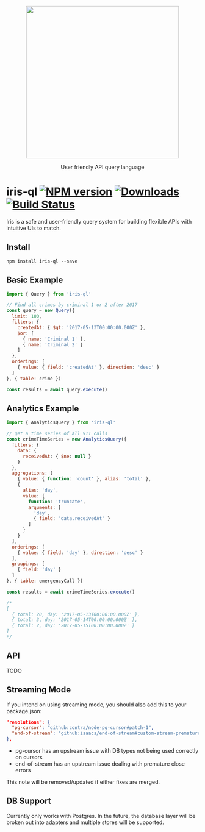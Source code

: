 <p align='center'>
  <img src='https://user-images.githubusercontent.com/425716/61729355-00d7c480-ad45-11e9-90ee-6f2947e00515.png' width='400'/>
  <p align='center'>User friendly API query language</p>
</p>

# iris-ql [![NPM version][npm-image]][npm-url] [![Downloads][downloads-image]][npm-url] [![Build Status][travis-image]][travis-url]

Iris is a safe and user-friendly query system for building flexible APIs with intuitive UIs to match.

## Install

```
npm install iris-ql --save
```

## Basic Example

```js
import { Query } from 'iris-ql'

// Find all crimes by criminal 1 or 2 after 2017
const query = new Query({
  limit: 100,
  filters: {
    createdAt: { $gt: '2017-05-13T00:00:00.000Z' },
    $or: [
      { name: 'Criminal 1' },
      { name: 'Criminal 2' }
    ]
  },
  orderings: [
    { value: { field: 'createdAt' }, direction: 'desc' }
  ]
}, { table: crime })

const results = await query.execute()
```

## Analytics Example

```js
import { AnalyticsQuery } from 'iris-ql'

// get a time series of all 911 calls
const crimeTimeSeries = new AnalyticsQuery({
  filters: {
    data: {
      receivedAt: { $ne: null }
    }
  },
  aggregations: [
    { value: { function: 'count' }, alias: 'total' },
    {
      alias: 'day',
      value: {
        function: 'truncate',
        arguments: [
          'day',
          { field: 'data.receivedAt' }
        ]
      }
    }
  ],
  orderings: [
    { value: { field: 'day' }, direction: 'desc' }
  ],
  groupings: [
    { field: 'day' }
  ]
}, { table: emergencyCall })

const results = await crimeTimeSeries.execute()

/*
[
  { total: 20, day: '2017-05-13T00:00:00.000Z' },
  { total: 3, day: '2017-05-14T00:00:00.000Z' },
  { total: 2, day: '2017-05-15T00:00:00.000Z' }
]
*/
```

## API

TODO

## Streaming Mode

If you intend on using streaming mode, you should also add this to your package.json:

```json
"resolutions": {
  "pg-cursor": "github:contra/node-pg-cursor#patch-1",
  "end-of-stream": "github:isaacs/end-of-stream#custom-stream-premature-close-fix"
},
```

- pg-cursor has an upstream issue with DB types not being used correctly on cursors
- end-of-stream has an upstream issue dealing with premature close errors

This note will be removed/updated if either fixes are merged.

## DB Support

Currently only works with Postgres. In the future, the database layer will be broken out into adapters and multiple stores will be supported.

[downloads-image]: http://img.shields.io/npm/dm/iris-ql.svg
[npm-url]: https://npmjs.org/package/iris-ql
[npm-image]: http://img.shields.io/npm/v/iris-ql.svg

[travis-url]: https://travis-ci.org/staeco/iris-ql
[travis-image]: https://travis-ci.org/staeco/iris-ql.png?branch=master
